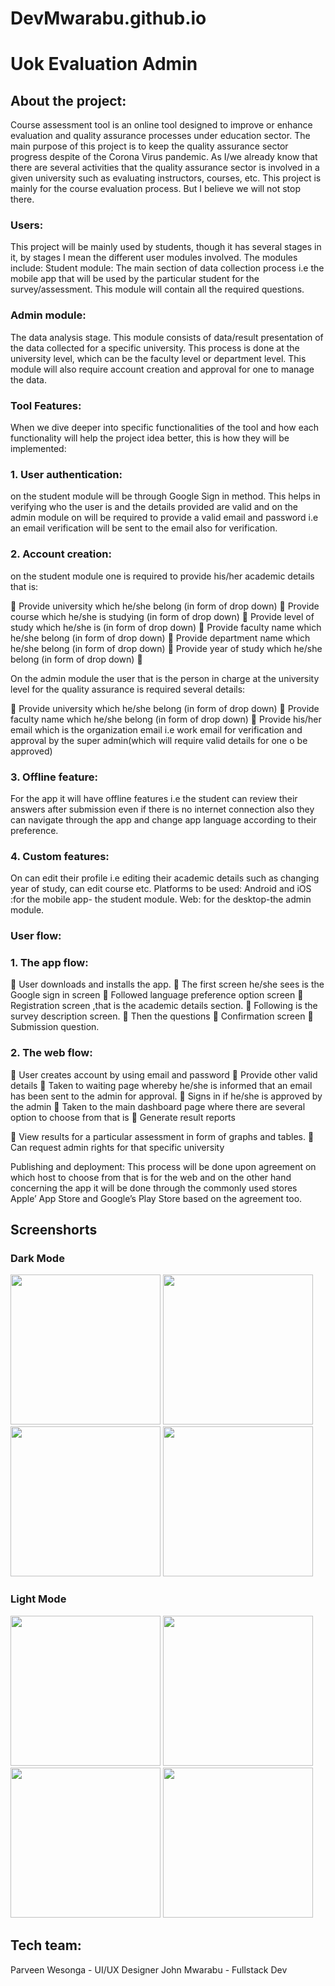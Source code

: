 # DevMwarabu.github.io
# Uok Evaluation Admin

## About the project:
Course assessment tool is an online tool designed to improve or enhance evaluation and quality
assurance processes under education sector. The main purpose of this project is to keep the
quality assurance sector progress despite of the Corona Virus pandemic. As I/we already know
that there are several activities that the quality assurance sector is involved in a given university
such as evaluating instructors, courses, etc. This project is mainly for the course evaluation
process. But I believe we will not stop there.
### Users:
This project will be mainly used by students, though it has several stages in it, by stages I mean
the different user modules involved. The modules include:
Student module: The main section of data collection process i.e the mobile app that will be used
by the particular student for the survey/assessment. This module will contain all the required
questions.
### Admin module: 
The data analysis stage. This module consists of data/result presentation of the
data collected for a specific university. This process is done at the university level, which can be
the faculty level or department level. This module will also require account creation and
approval for one to manage the data.
### Tool Features:
When we dive deeper into specific functionalities of the tool and how each functionality will
help the project idea better, this is how they will be implemented:
### 1. User authentication:
on the student module will be through Google Sign in method. This
helps in verifying who the user is and the details provided are valid and on the admin
module on will be required to provide a valid email and password i.e an email
verification will be sent to the email also for verification.
### 2. Account creation: 
on the student module one is required to provide his/her academic
details that is:

 Provide university which he/she belong (in form of drop down)
 Provide course which he/she is studying (in form of drop down)
 Provide level of study which he/she is (in form of drop down)
 Provide faculty name which he/she belong (in form of drop down)
 Provide department name which he/she belong (in form of drop down)
 Provide year of study which he/she belong (in form of drop down)


On the admin module the user that is the person in charge at the university level for the quality
assurance is required several details:

 Provide university which he/she belong (in form of drop down)
 Provide faculty name which he/she belong (in form of drop down)
 Provide his/her email which is the organization email i.e work email for
verification and approval by the super admin(which will require valid
details for one o be approved)

### 3. Offline feature: 
For the app it will have offline features i.e the student can review their
answers after submission even if there is no internet connection also they can navigate
through the app and change app language according to their preference.
### 4. Custom features: 
On can edit their profile i.e editing their academic details such as
changing year of study, can edit course etc.
Platforms to be used:
Android and iOS :for the mobile app- the student module.
Web: for the desktop-the admin module.
### User flow:
### 1. The app flow:
 User downloads and installs the app.
 The first screen he/she sees is the Google sign in screen
 Followed language preference option screen
 Registration screen ,that is the academic details section.
 Following is the survey description screen.
 Then the questions
 Confirmation screen
 Submission question.
### 2. The web flow:
 User creates account by using email and password
 Provide other valid details
 Taken to waiting page whereby he/she is informed that an email has been sent to
the admin for approval.
 Signs in if he/she is approved by the admin
 Taken to the main dashboard page where there are several option to choose from
that is
 Generate result reports

 View results for a particular assessment in form of graphs and tables.
 Can request admin rights for that specific university

Publishing and deployment:
This process will be done upon agreement on which host to choose from that is for the web and
on the other hand concerning the app it will be done through the commonly used stores Apple’
App Store and Google’s Play Store based on the agreement too.

##  Screenshorts

###  Dark Mode

<img src="https://user-images.githubusercontent.com/65868300/189304009-a944922a-bc32-4919-9a00-a11edf17d51c.png" width="240">  <img src="https://user-images.githubusercontent.com/65868300/189304480-43567c88-0356-4c70-bf60-0766aaf29cac.png" width="240">  <img src="https://user-images.githubusercontent.com/65868300/189304844-aff32189-e31e-40aa-a8de-8409d3a1d01d.png" width="240">  <img src="https://user-images.githubusercontent.com/65868300/189305812-a6d0a0ad-823c-47a9-be10-3aac2f61b059.png" width="240">

###  Light Mode

<img src="https://user-images.githubusercontent.com/65868300/189306124-894a1ab1-3c07-4be6-b8c8-8a2e7035de2f.png" width="240">  <img src="https://user-images.githubusercontent.com/65868300/189306211-25ff4f74-c92c-4e44-8c5a-22901c1414cf.png" width="240">  <img src="https://user-images.githubusercontent.com/65868300/189306352-b7a45b3a-c779-4147-8922-f65ecff52caa.png" width="240">  <img src="https://user-images.githubusercontent.com/65868300/189306468-54370303-378f-46b1-8991-b5fc7b29c35c.png" width="240">


## Tech team:
Parveen  Wesonga - UI/UX Designer
John Mwarabu - Fullstack Dev

